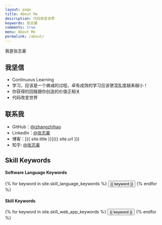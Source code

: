 ```yaml
---
layout: page
title: About Me
description: 代码改变世界
keywords: 张志豪
comments: true
menu: About Me
permalink: /about/
---
```


我是张志豪

## 我坚信

* Continuous Learning
* 学习，应该是一个熵减的过程，卓有成效的学习应该使混乱度越来越小！
* 你获得的回报跟你创造的价值正相关
* 代码改变世界

## 联系我

* GitHub：[@izhangzhihao](https://github.com/izhangzhihao)
* LinkedIn：[@张志豪](https://cn.linkedin.com/in/izhangzhihao)
* 博客：[{{ site.title }}]({{ site.url }})
* 知乎: [@张志豪](https://www.zhihu.com/people/izhangzhihao)

## Skill Keywords

#### Software Language Keywords
<div class="btn-inline">
    {% for keyword in site.skill_language_keywords %}
    <button class="btn btn-outline" type="button">{{ keyword }}</button>
    {% endfor %}
</div>

#### Skill Keywords
<div class="btn-inline">
    {% for keyword in site.skill_web_app_keywords %}
    <button class="btn btn-outline" type="button">{{ keyword }}</button>
    {% endfor %}
</div>
